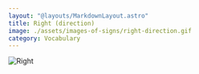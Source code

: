 ```yaml
---
layout: "@layouts/MarkdownLayout.astro"
title: Right (direction)
image: ./assets/images-of-signs/right-direction.gif
category: Vocabulary
---
```


![Right](@signs/right-direction.gif)
